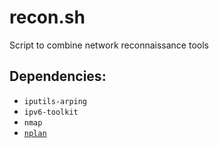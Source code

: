 # recon.sh
Script to combine network reconnaissance tools

## Dependencies:

- `iputils-arping`
- `ipv6-toolkit`
- `nmap`
- [`nplan`](https://github.com/richartkeil/nplan)
